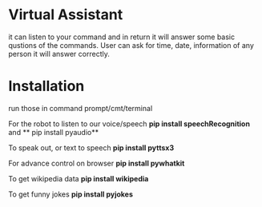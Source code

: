 # Virtual Assistant

it can listen to your command and in return it will answer some basic qustions of the commands. User can ask for time, date, information of any person it will answer correctly.

# Installation

run those in command prompt/cmt/terminal

For the robot to listen to our voice/speech **pip install speechRecognition** and ** pip install pyaudio**

To speak out, or text to speech **pip install pyttsx3**

For advance control on browser **pip install pywhatkit**

To get wikipedia data **pip install wikipedia**

To get funny jokes **pip install pyjokes**
